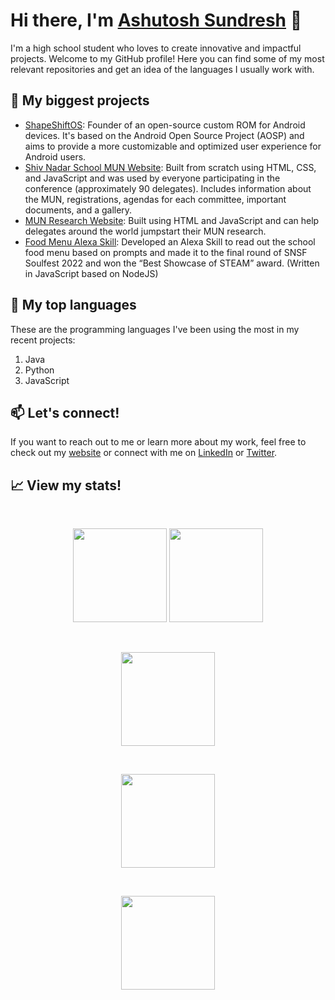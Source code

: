 # Hi there, I'm [Ashutosh Sundresh](https://ashutoshsundresh.github.io/) 👋

I'm a high school student who loves to create innovative and impactful projects. Welcome to my GitHub profile! Here you can find some of my most relevant repositories and get an idea of the languages I usually work with.

## 🔭 My biggest projects

- [ShapeShiftOS](https://github.com/ShapeShiftOS): Founder of an open-source custom ROM for Android devices. It's based on the Android Open Source Project (AOSP) and aims to provide a more customizable and optimized user experience for Android users.
- [Shiv Nadar School MUN Website](https://snsfmun.github.io): Built from scratch using HTML, CSS, and JavaScript and was used by everyone participating in the conference (approximately 90 delegates). Includes information about the MUN, registrations, agendas for each committee, important documents, and a gallery.
- [MUN Research Website](https://munresearch.github.io): Built using HTML and JavaScript and can help delegates around the world jumpstart their MUN research.
- [Food Menu Alexa Skill](https://github.com/AshutoshSundresh/SoulfairProject): Developed an Alexa Skill to read out the school food menu based on prompts and made it to the final round of SNSF Soulfest 2022 and won the “Best Showcase of STEAM” award. (Written in JavaScript based on NodeJS)

## 🌱 My top languages

These are the programming languages I've been using the most in my recent projects:

1. Java
2. Python
3. JavaScript

## 📫 Let's connect!

If you want to reach out to me or learn more about my work, feel free to check out my [website](https://ashutoshsundrsh.github.io/) or connect with me on [LinkedIn](https://www.linkedin.com/in/ashutosh-sundresh-763021221/) or [Twitter](https://twitter.com/ASundresh/).

## 📈 View my stats!

  <br>
  <p align="center">
    <img height="150em" src="https://github-readme-stats.vercel.app/api?username=AshutosHSundresh&show_icons=true&hide_border=true&count_private=true&include_all_commits=true&theme=dracula" />
    <img height="150em" src="http://github-readme-streak-stats.herokuapp.com?user=AshutoshSundresh&hide_border=true&date_format=M%20j%5B%2C%20Y%5D&theme=dracula" />
  </p>
  <br>
  <p align="center">
    <img height="150em" src="https://github-profile-summary-cards.vercel.app/api/cards/most-commit-language?username=AshutoshSundresh&theme=dracula" />
  </p>
  <br>
  <p align="center">
    <img height="150em" src="https://github-profile-trophy.vercel.app/?username=AshutoshSundresh&row=1&margin-w=15&margin-h=15&hide_border=true&theme=dracula" />
  </p>
  <br>
  <p align="center">
    <img height="150em" src="https://github-profile-summary-cards.vercel.app/api/cards/profile-details?username=AshutoshSundresh&theme=dracula" />
  </p>
